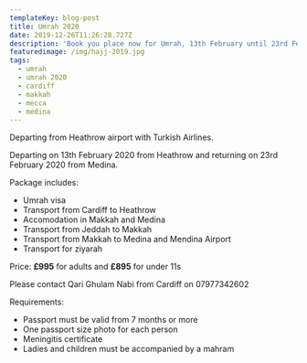 ```yaml
---
templateKey: blog-post
title: Umrah 2020
date: 2019-12-26T11:26:28.727Z
description: 'Book you place now for Umrah, 13th February until 23rd February'
featuredimage: /img/hajj-2019.jpg
tags:
  - umrah
  - umrah 2020
  - cardiff
  - makkah
  - mecca
  - medina
---
```

Departing from Heathrow airport with Turkish Airlines.

Departing on 13th February 2020 from Heathrow and returning on 23rd February 2020 from Medina.

Package includes:

* Umrah visa
* Transport from Cardiff to Heathrow
* Accomodation in Makkah and Medina
* Transport from Jeddah to Makkah
* Transport from Makkah to Medina and Mendina Airport
* Transport for ziyarah

Price: **£995** for adults and **£895** for under 11s

Please contact Qari Ghulam Nabi from Cardiff on 07977342602

Requirements: 

* Passport must be valid from 7 months or more
* One passport size photo for each person
* Meningitis certificate
* Ladies and children must be accompanied by a mahram
